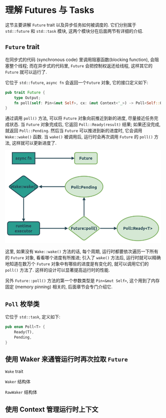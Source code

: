 # 理解 Futures 与 Tasks

这节主要讲解 `Future` trait 以及异步任务如何被调度的.
它们分别属于 `std::future` 和 `std::task` 模块, 这两个模块分在后面两节有详细的介绍.

## `Future` trait

在同步式的代码 (synchronous code) 里调用阻塞函数(blocking function), 会阻塞整个线程;
而在异步式的代码里, `Future` 会把控制权返还给线程, 这样其它的 `Future` 就可以运行了.

它位于 `std::future`, `async fn` 会返回一个`Future` 对象, 它的接口定义如下:

```rust
pub trait Future {
    type Output;
    fn poll(self: Pin<&mut Self>, cx: &mut Context<'_>) -> Poll<Self::Output>;
}
```

通过调用 `poll()` 方法, 可以将 `Future` 对象向前推近到新的进度, 尽量接近任务完成状态.
当 `Future` 对象完成后, 它返回 `Poll::Ready(result)` 结果; 如果还没完成, 就返回 `Poll::Pending`.
然后当 `Future` 可以推进到新的进度时, 它会调用 `Wake::wake()` 函数.
当 `wake()` 被调用后, 运行时会再次调用 `Future` 的 `poll()` 方法, 这样就可以更新进度了.

![future-and-task](assets/future-and-task.png)

这里, 如果没有 `Wake::wake()` 方法的话, 每个周期, 运行时都要依次遍历一下所有的 `Future` 对象,
看看哪个进度有所推进;
引入了 `wake()` 方法后, 运行时就可以精确地知道在数万个 `Future` 对象中有哪些的进度是有变化的,
就可以调用它们的 `poll()` 方法了.
这样的设计可以显著提高运行时的性能.

另外 `Future::poll()` 方法的第一个参数类型是 `Pin<&mut Self>`, 这个用到了内存固定 (memory pinning) 相关的,
后面章节会专门介绍它.

## `Poll` 枚举类

它位于 `std::task`, 定义如下:

```rust
pub enum Poll<T> {
    Ready(T),
    Pending,
}
```

## 使用 Waker 来通管运行时再次拉取 `Future`

`Wake` trait

`Waker` 结构体

`RawWaker` 结构体

## 使用 Context 管理运行时上下文 